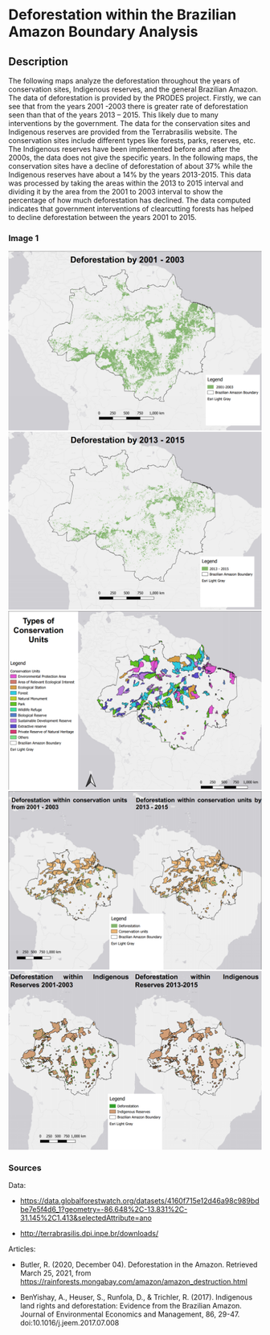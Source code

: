 # Deforestation within the Brazilian Amazon Boundary Analysis
## Description

The following maps analyze the deforestation throughout the years of conservation sites, Indigenous reserves, and the general Brazilian Amazon. The data of deforestation is provided by the PRODES project. Firstly, we can see that from the years 2001 -2003 there is greater rate of deforestation seen than that of the years 2013 – 2015. This likely due to many interventions by the government. The data for the conservation sites and Indigenous reserves are provided from the Terrabrasilis website. The conservation sites include different types like forests, parks, reserves, etc. The Indigenous reserves have been implemented before and after the 2000s, the data does not give the specific years. In the following maps, the conservation sites have a decline of deforestation of about 37% while the Indigenous reserves have about a 14% by the years 2013-2015. This data was processed by taking the areas within the 2013 to 2015 interval and dividing it by the area from the 2001 to 2003 interval to show the percentage of how much deforestation has declined. The data computed indicates that government interventions of clearcutting forests has helped to decline deforestation between the years 2001 to 2015. 

### Image 1
<img src="Project1_image1.png?raw=true"/>
<img src="Project1_image2.png?raw=true"/>
<img src="Project1_image2.5.png?raw=true"/>
<img src="Project1_image3.png?raw=true"/>
<img src="Project1_image4.png?raw=true"/>

### Sources

Data: 
-	https://data.globalforestwatch.org/datasets/4160f715e12d46a98c989bdbe7e5f4d6_1?geometry=-86.648%2C-13.831%2C-31.145%2C1.413&selectedAttribute=ano

-	http://terrabrasilis.dpi.inpe.br/downloads/

Articles:
-	Butler, R. (2020, December 04). Deforestation in the Amazon. Retrieved March 25, 2021, from https://rainforests.mongabay.com/amazon/amazon_destruction.html

-	BenYishay, A., Heuser, S., Runfola, D., & Trichler, R. (2017). Indigenous land rights and deforestation: Evidence from the Brazilian Amazon. Journal of Environmental Economics and Management, 86, 29-47. doi:10.1016/j.jeem.2017.07.008

